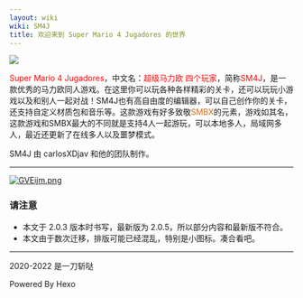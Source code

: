 ```yaml
---
layout: wiki
wiki: SM4J
title: 欢迎来到 Super Mario 4 Jugadores 的世界
---
```


<img src="https://www.helloimg.com/images/2020/12/06/header80e022c1f3e83337.webp" style="zoom:100%;" />

<font color=#FF0000>Super Mario 4 Jugadores</font>，中文名：<font color=#ff0000>超级马力欧 四个玩家</font>，简称<font color=#ff0000>SM4J</font>，是一款优秀的马力欧同人游戏。在这里你可以玩各种各样精彩的关卡，还可以玩玩小游戏以及和别人一起对战！SM4J也有高自由度的编辑器，可以自己创作你的关卡，还支持自定义材质包和音乐等。这款游戏有好多致敬<font color=#d2691e>SMBX</font>的元素，游戏如其名，这款游戏和SMBX最大的不同就是支持4人一起游玩，可以本地多人，局域网多人，最近还更新了在线多人以及噩梦模式。

SM4J 由 carlosXDjav 和他的团队制作。

------

[![GVEijm.png](https://www.helloimg.com/images/2022/02/27/GVEijm.png)](https://www.helloimg.com/image/GVEijm)

### 请注意

- 本文于 2.0.3 版本时书写，最新版为 2.0.5，所以部分内容和最新版不符合。
- 本文由于数次迁移，排版可能已经混乱，特别是小图标。凑合看吧。

------

2020-2022 是一刀斩哒

Powered By Hexo

